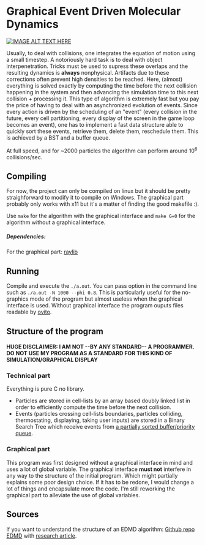 # Graphical Event Driven Molecular Dynamics

[![IMAGE ALT TEXT HERE](https://img.youtube.com/vi/c4J1UcTzBdc/0.jpg)](https://www.youtube.com/watch?v=c4J1UcTzBdc)

Usually, to deal with collisions, one integrates the equation of motion using a small timestep. A notoriously hard task is to deal with object interpenetration. Tricks must be used to supress these overlaps and the resulting dynamics is **always** nonphysical. Artifacts due to these corrections often prevent high densities to be reached. Here, (almost) everything is solved exactly by computing the time before the next collision happening in the system and then advancing the simulation time to this next collision + processing it.
This type of algorithm is extremely fast but you pay the price of having to deal with an asynchronized evolution of events. Since every action is driven by the scheduling of an "event" (every collision in the future, every cell partitioning, every display of the screen in the game loop becomes an event), one has to implement a fast data structure able to quickly sort these events, retrieve them, delete them, reschedule them. This is achieved by a BST and a buffer queue.

At full speed, and for ~2000 particles the algorithm can perform around $10^6$ collisions/sec.

## Compiling

For now, the project can only be compiled on linux but it should be pretty straighforward to modify it to compile on Windows. The graphical part probably only works with x11 but it's a matter of finding the good makefile :).

Use ```make``` for the algorithm with the graphical interface and ```make G=0``` for the algorithm without a graphical interface.

##### Dependencies:
  For the graphical part: [raylib](https://github.com/raysan5/raylib/wiki/Working-on-GNU-Linux)

## Running

Compile and execute the ```./a.out```. You can pass option in the command line such as ```./a.out -N 1000 --phi 0.8```. This is particularly useful for the no-graphics mode of the program but almost useless when the graphical interface is used.
Without graphical interface the program ouputs files readable by [ovito](https://www.ovito.org/about/).
## Structure of the program

#### HUGE DISCLAIMER: I AM NOT --BY ANY STANDARD-- A PROGRAMMER. DO NOT USE MY PROGRAM AS A STANDARD FOR THIS KIND OF SIMULATION/GRAPHICAL DISPLAY
### Technical part
Everything is pure C no library.

- Particles are stored in cell-lists by an array based doubly linked list in order to efficiently compute the time before the next collision.
- Events (particles crossing cell-lists boundaries, particles colliding, thermostating, displaying, taking user inputs) are stored in a Binary Search Tree which receive events from [a partially sorted buffer/priority queue](https://arxiv.org/abs/physics/0606226).

### Graphical part
This program was first designed without a graphical interface in mind and uses a lot of global variable. The graphical interface **must not** interfere in any way to the structure of the initial program. Which might partially explains some poor design choice.
If it has to be redone, I would change a lot of things and encapsulate more the code. I'm still reworking the graphical part to alleviate the use of global variables.

## Sources

If you want to understand the structure of an EDMD algorithm: [Github repo EDMD](https://github.com/FSmallenburg/EDMD) with [research article](https://arxiv.org/abs/2201.01100).
